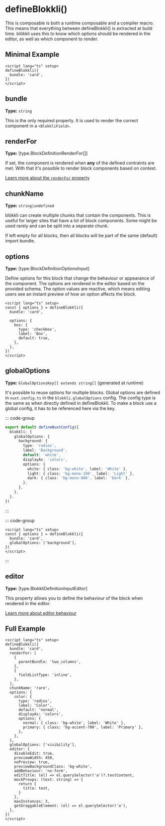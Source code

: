 # defineBlokkli()

This is composable is both a runtime composable and a compiler macro. This means
that everything between defineBlokkli() is extracted at build time. blökkli uses
this to know which options should be rendered in the editor, as well as which
component to render.

## Minimal Example

```vue
<script lang="ts" setup>
defineBlokkli({
  bundle: 'card',
})
</script>
```

## bundle

**Type:** `string`

This is the only required property. It is used to render the correct component
in a `<BlokkliField>`.

## renderFor

**Type:** [type.BlockDefinitionRenderFor[]]

If set, the component is rendered when **any** of the defined contraints are
met. With that it's possible to render block components based on context.

[Learn more about the `renderFor` property](/define-blokkli/render-for)

## chunkName

**Type:** `string|undefined`

blökkli can create multiple chunks that contain the components. This is useful
for larger sites that have a lot of block components. Some might be used rarely
and can be split into a separate chunk.

If left empty for all blocks, then all blocks will be part of the same (default)
import bundle.

## options

**Type:** [type.BlockDefinitionOptionsInput]

Define options for this block that change the behaviour or appearance of the
component. The options are rendered in the editor based on the provided schema.
The option values are reactive, which means editing users see an instant preview
of how an option affects the block.

```vue
<script lang="ts" setup>
const { options } = defineBlokkli({
  bundle: 'card',

  options: {
    box: {
      type: 'checkbox',
      label: 'Box',
      default: true,
    },
  },
})
</script>
```

## globalOptions

**Type:** `GlobalOptionsKey[] extends string[]` (generated at runtime)

It's possible to reuse options for multiple blocks. Global options are defined
in `nuxt.config.ts` in the `blokkli.globalOptions` config. The config type is
the same as when directly defined in defineBlokkli. To make a block use a global
config, it has to be referenced here via the key.

::: code-group

```typescript [~/nuxt.config.ts]
export default defineNuxtConfig({
  blokkli: {
    globalOptions: {
      background: {
        type: 'radios',
        label: 'Background',
        default: 'white',
        displayAs: 'colors',
        options: {
          white: { class: 'bg-white', label: 'White' },
          light: { class: 'bg-mono-100', label: 'Light' },
          dark: { class: 'bg-mono-800', label: 'Dark' },
        },
      },
    },
  },
})
```

:::

::: code-group

```vue [~/components/Blocks/Card.vue]
<script lang="ts" setup>
const { options } = defineBlokkli({
  bundle: 'card',
  globalOptions: ['background'],
})
</script>
```

:::

## editor

**Type:** [type.BlokkliDefinitionInputEditor]

This property allows you to define the behaviour of the block when rendered in
the editor.

[Learn more about editor behaviour](/define-blokkli/editor)

## Full Example

```vue
<script lang="ts" setup>
defineBlokkli({
  bundle: 'card',
  renderFor: [
    {
      parentBundle: 'two_columns',
    },
    {
      fieldListType: 'inline',
    },
  ],
  chunkName: 'rare',
  options: {
    color: {
      type: 'radios',
      label: 'Color',
      default: 'normal',
      displayAs: 'colors',
      options: {
        normal: { class: 'bg-white', label: 'White' },
        primary: { class: 'bg-accent-700', label: 'Primary' },
      },
    },
  },
  globalOptions: ['visibility'],
  editor: {
    disableEdit: true,
    previewWidth: 450,
    noPreview: true,
    previewBackgroundClass: 'bg-white',
    addBehaviour: 'no-form',
    editTitle: (el) => el.querySelector('a')?.textContent,
    mockProops: (text: string) => {
      return {
        title: text,
      }
    },
    maxInstances: 3,
    getDraggableElement: (el) => el.querySelector('a'),
  },
})
</script>
```
